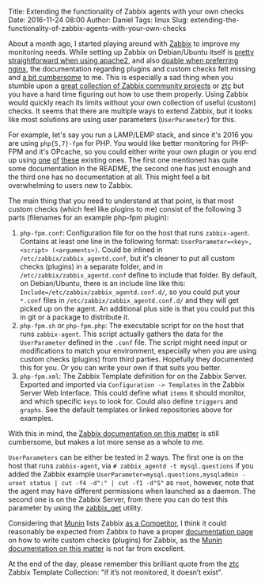 Title: Extending the functionality of Zabbix agents with your own checks
Date: 2016-11-24 08:00
Author: Daniel
Tags: linux
Slug: extending-the-functionality-of-zabbix-agents-with-your-own-checks

About a month ago, I started playing around with [Zabbix](http://www.zabbix.com/) to improve my monitoring needs. While setting up Zabbix on Debian/Ubuntu itself is [pretty straightforward when using apache2](https://www.unixmen.com/how-to-install-zabbix-on-debian8-and-ubuntu-16/), and also [doable when preferring nginx](https://randomstuffintech.wordpress.com/2016/01/28/zabbix-under-debian-jessie-with-nginx/), the documentation regarding plugins and custom checks felt missing and [a bit cumbersome](https://www.zabbix.com/documentation/3.2/manual/config/items/userparameters/extending_agent) to me. This is especially a sad thing when you stumble upon a [great collection of Zabbix community projects](https://github.com/monitoringartist/zabbix-community-repos) or [ztc](https://bitbucket.org/rvs/ztc) but you have a hard time figuring out how to use them properly. Using Zabbix would quickly reach its limits without your own collection of useful (custom) checks. It seems that there are multiple ways to extend Zabbix, but it looks like most solutions are using user parameters (`UserParameter`) for this.

For example, let's say you run a LAMP/LEMP stack, and since it's 2016 you are using `php{5,7}-fpm` for PHP. You would like better monitoring for PHP-FPM and it's OPcache, so you could either write your own plugin or you end up using [one](https://github.com/thecamels/zabbix) [of](https://github.com/jizhang/zabbix-templates/tree/master/php-fpm) [these](https://github.com/maxvgi/zabbix-templates/tree/master/php-fpm) existing ones. The first one mentioned has quite some documentation in the README, the second one has just enough and the third one has no documentation at all. This might feel a bit overwhelming to users new to Zabbix.

The main thing that you need to understand at that point, is that most custom checks (which feel like plugins to me) consist of the following 3 parts (filenames for an example php-fpm plugin):

1. `php-fpm.conf`: Configuration file for on the host that runs `zabbix-agent`. Contains at least one line in the following format: `UserParameter=<key>,<script> (<arguments>)`. Could be inlined in `/etc/zabbix/zabbix_agentd.conf`, but it's cleaner to put all custom checks (plugins) in a separate folder, and in `/etc/zabbix/zabbix_agentd.conf` define to include that folder. By default, on Debian/Ubuntu, there is an include line like this: `Include=/etc/zabbix/zabbix_agentd.conf.d/`, so you could put your `*.conf` files in `/etc/zabbix/zabbix_agentd.conf.d/` and they will get picked up on the agent. An additional plus side is that you could put this in git or a package to distribute it.
2. `php-fpm.sh` or `php-fpm.php`: The executable script for on the host that runs `zabbix-agent`. This script actually gathers the data for the `UserParameter` defined in the `.conf` file. The script might need input or modifications to match your environment, especially when you are using custom checks (plugins) from third parties. Hopefully they documented this for you. Or you can write your own if that suits you better.
3. `php-fpm.xml`: The Zabbix Template definition for on the Zabbix Server. Exported and imported via `Configuration -> Templates` in the Zabbix Server Web Interface. This could define what `items` it should monitor, and which specific `keys` to look for. Could also define `triggers` and `graphs`. See the default templates or linked repositories above for examples.

With this in mind, the [Zabbix documentation on this matter](https://www.zabbix.com/documentation/3.2/manual/config/items/userparameters/extending_agent) is still cumbersome, but makes a lot more sense as a whole to me.

`UserParameters` can be either be tested in 2 ways. The first one is on the host that runs `zabbix-agent`, via `# zabbix_agentd -t mysql.questions` if you added the Zabbix example `UserParameter=mysql.questions,mysqladmin -uroot status | cut -f4 -d":" | cut -f1 -d"S"` as `root`, however, note that the agent may have different permissions when launched as a daemon. The second one is on the Zabbix Server, from there you can do test this parameter by using the [zabbix_get](https://www.zabbix.com/documentation/3.2/manual/concepts/get) utility.

Considering that [Munin](http://munin-monitoring.org/) lists Zabbix [as a Competitor](http://munin-monitoring.org/wiki/MuninCompetition), I think it could reasonably be expected from Zabbix to have a proper [documentation page](https://www.zabbix.com/documentation/3.2/manual/config/items/userparameters/extending_agent) on how to write custom checks (plugins) for Zabbix, as the [Munin documentation on this matter](http://guide.munin-monitoring.org/en/latest/develop/plugins/howto-write-plugins.html) is not far from excellent.

At the end of the day, please remember this brilliant quote from the [ztc](https://bitbucket.org/rvs/ztc) Zabbix Template Collection: "if it’s not monitored, it doesn’t exist".
